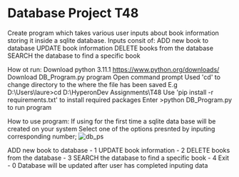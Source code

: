 # Database Project T48

Create program which takes various user inputs about book information storing it inside a sqlite database. 
Inputs consit of:
ADD new book to database
UPDATE book information
DELETE books from the database 
SEARCH the database to find a specific book

How ot run:
Download python 3.11.1  https://www.python.org/downloads/
Download DB_Program.py program 
Open command prompt
Used 'cd' to change directory to the where the file has been saved 
E.g D:\Users\laure>cd D:\HyperonDev Assignments\T48
Use 'pip install -r requirements.txt' to install required packages 
Enter >python DB_Program.py to run program 

How to use program:
If using for the first time a sqlite data base will be created on your system
Select one of the options presnted by inputing corresponding number; ![db_ps](https://user-images.githubusercontent.com/112893977/220375239-b1834434-12ef-431d-bd1a-b510dafcb0e2.jpg)

  ADD new book to database - 1
  UPDATE book information - 2
  DELETE books from the database - 3
  SEARCH the database to find a specific book - 4
  Exit - 0
Database will be updated after user has completed inputing data
